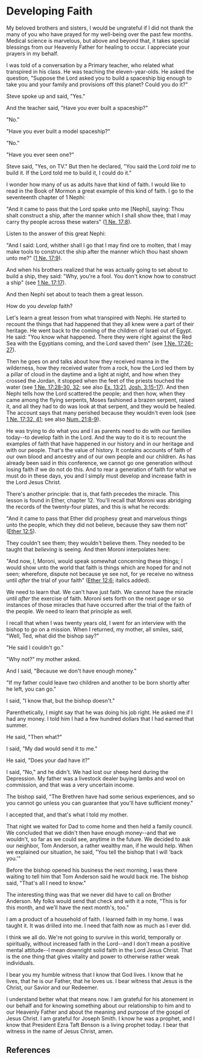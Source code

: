 # Developing Faith

My beloved brothers and sisters, I would be ungrateful if I did not thank the
many of you who have prayed for my well-being over the past few months.
Medical science is marvelous, but above and beyond that, it takes special
blessings from our Heavenly Father for healing to occur. I appreciate your
prayers in my behalf.

I was told of a conversation by a Primary teacher, who related what transpired
in his class. He was teaching the eleven-year-olds. He asked the question,
"Suppose the Lord asked you to build a spaceship big enough to take you and
your family and provisions off this planet? Could you do it?"

Steve spoke up and said, "Yes."

And the teacher said, "Have you ever built a spaceship?"

"No."

"Have you ever built a model spaceship?"

"No."

"Have you ever seen one?"

Steve said, "Yes, on TV." But then he declared, "You said the Lord _told_ me
to build it. If the Lord told me to build it, I could do it."

I wonder how many of us as adults have that kind of faith. I would like to
read in the Book of Mormon a great example of this kind of faith. I go to the
seventeenth chapter of 1 Nephi:

"And it came to pass that the Lord spake unto me [Nephi], saying: Thou shalt
construct a ship, after the manner which I shall show thee, that I may carry
thy people across these waters" ([1 Ne.
17:8](/scriptures/bofm/1-ne/17.8?lang=eng#7)).

Listen to the answer of this great Nephi:

"And I said: Lord, whither shall I go that I may find ore to molten, that I
may make tools to construct the ship after the manner which thou hast shown
unto me?" ([1 Ne. 17:9](/scriptures/bofm/1-ne/17.9?lang=eng#8)).

And when his brothers realized that he was actually going to set about to
build a ship, they said: "Why, you're a fool. You don't know how to construct
a ship" (see [1 Ne. 17:17](/scriptures/bofm/1-ne/17.17?lang=eng#16)).

And then Nephi set about to teach them a great lesson.

How do you _develop_ faith?

Let's learn a great lesson from what transpired with Nephi. He started to
recount the things that had happened that they all knew were a part of their
heritage. He went back to the coming of the children of Israel out of Egypt.
He said: "You know what happened. There they were right against the Red Sea
with the Egyptians coming, and the Lord saved them" (see [1 Ne.
17:26-27](/scriptures/bofm/1-ne/17.26-27?lang=eng#25)).

Then he goes on and talks about how they received manna in the wilderness, how
they received water from a rock, how the Lord led them by a pillar of cloud in
the daytime and a light at night, and how when they crossed the Jordan, it
stopped when the feet of the priests touched the water (see [1 Ne. 17:28-30,
32](/scriptures/bofm/1-ne/17.28-30,32?lang=eng#27); see also [Ex.
13:21](/scriptures/ot/ex/13.21?lang=eng#20), [Josh.
3:15-17](/scriptures/ot/josh/3.15-17?lang=eng#14)). And then Nephi tells how
the Lord scattered the people; and then how, when they came among the flying
serpents, Moses fashioned a brazen serpent, raised it, and all they had to do
was look at that serpent, and they would be healed. The account says that many
perished because they wouldn't even look (see [1 Ne. 17:32,
41](/scriptures/bofm/1-ne/17.32,41?lang=eng#31); see also [Num.
21:8-9](/scriptures/ot/num/21.8-9?lang=eng#7)).

He was trying to do what you and I as parents need to do with our families
today--to develop faith in the Lord. And the way to do it is to recount the
examples of faith that have happened in our history and in our heritage and
with our people. That's the value of history. It contains accounts of faith of
our own blood and ancestry and of our own people and our children. As has
already been said in this conference, we cannot go one generation without
losing faith if we do not do this. And to rear a generation of faith for what
we must do in these days, you and I simply must develop and increase faith in
the Lord Jesus Christ.

There's another principle: that is, that faith precedes the miracle. This
lesson is found in Ether, chapter 12. You'll recall that Moroni was abridging
the records of the twenty-four plates, and this is what he records:

"And it came to pass that Ether did prophesy great and marvelous things unto
the people, which they did not believe, because they saw them not" ([Ether
12:5](/scriptures/bofm/ether/12.5?lang=eng#4)).

They couldn't see them; they wouldn't believe them. They needed to be taught
that _believing_ is seeing. And then Moroni interpolates here:

"And now, I, Moroni, would speak somewhat concerning these things; I would
show unto the world that faith is things which are hoped for and not seen;
wherefore, dispute not because ye see not, for ye receive no witness until
_after_ the trial of your faith" ([Ether
12:6](/scriptures/bofm/ether/12.6?lang=eng#5); italics added).

We need to learn that. We can't have just faith. We cannot have the miracle
until _after_ the exercise of faith. Moroni sets forth on the next page or so
instances of those miracles that have occurred after the trial of the faith of
the people. We need to learn that principle as well.

I recall that when I was twenty years old, I went for an interview with the
bishop to go on a mission. When I returned, my mother, all smiles, said,
"Well, Ted, what did the bishop say?"

"He said I couldn't go."

"Why not?" my mother asked.

And I said, "Because we don't have enough money."

"If my father could leave two children and another to be born shortly after he
left, you can go."

I said, "I know that, but the bishop doesn't."

Parenthetically, I might say that he was doing his job right. He asked me if I
had any money. I told him I had a few hundred dollars that I had earned that
summer.

He said, "Then what?"

I said, "My dad would send it to me."

He said, "Does your dad have it?"

I said, "No," and he didn't. We had lost our sheep herd during the Depression.
My father was a livestock dealer buying lambs and wool on commission, and that
was a very uncertain income.

The bishop said, "The Brethren have had some serious experiences, and so you
cannot go unless you can guarantee that you'll have sufficient money."

I accepted that, and that's what I told my mother.

That night we waited for Dad to come home and then held a family council. We
concluded that we didn't then have enough money--and that we wouldn't, so far
as we could see, anytime in the future. We decided to ask our neighbor, Tom
Anderson, a rather wealthy man, if he would help. When we explained our
situation, he said, "You tell the bishop that I will 'back you.'"

Before the bishop opened his business the next morning, I was there waiting to
tell him that Tom Anderson said he would back me. The bishop said, "That's all
I need to know."

The interesting thing was that we never did have to call on Brother Anderson.
My folks would send that check and with it a note, "This is for this month,
and we'll have the next month's, too."

I am a product of a household of faith. I learned faith in my home. I was
taught it. It was drilled into me. I need that faith now as much as I ever
did.

I think we all do. We're not going to survive in this world, temporally or
spiritually, without increased faith in the Lord--and I don't mean a positive
mental attitude--I mean downright solid faith in the Lord Jesus Christ. That
is the one thing that gives vitality and power to otherwise rather weak
individuals.

I bear you my humble witness that I know that God lives. I know that he lives,
that he is our Father, that he loves us. I bear witness that Jesus is the
Christ, our Savior and our Redeemer.

I understand better what that means now. I am grateful for his atonement in
our behalf and for knowing something about our relationship to him and to our
Heavenly Father and about the meaning and purpose of the gospel of Jesus
Christ. I am grateful for Joseph Smith. I know he was a prophet, and I know
that President Ezra Taft Benson is a living prophet today. I bear that witness
in the name of Jesus Christ, amen.

## References

